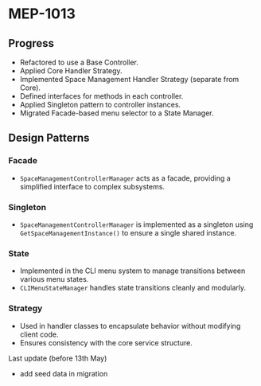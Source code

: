 # MEP-1013

## Progress

- Refactored to use a Base Controller.
- Applied Core Handler Strategy.
- Implemented Space Management Handler Strategy (separate from Core).
- Defined interfaces for methods in each controller.
- Applied Singleton pattern to controller instances.
- Migrated Facade-based menu selector to a State Manager.

## Design Patterns

### Facade

- `SpaceManagementControllerManager` acts as a facade, providing a simplified interface to complex subsystems.

### Singleton

- `SpaceManagementControllerManager` is implemented as a singleton using `GetSpaceManagementInstance()` to ensure a single shared instance.

### State

- Implemented in the CLI menu system to manage transitions between various menu states.
- `CLIMenuStateManager` handles state transitions cleanly and modularly.

### Strategy

- Used in handler classes to encapsulate behavior without modifying client code.
- Ensures consistency with the core service structure.

<!-- ### Command

- `ToString()` methods are used to standardize and encapsulate UI output logic, following the Command pattern principles. -->


Last update (before 13th May)

- add seed data in migration

